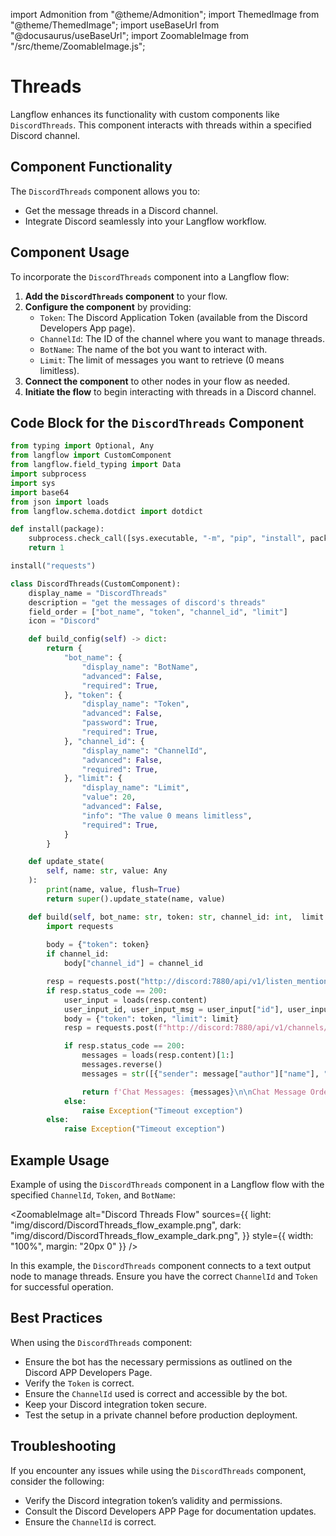 import Admonition from "@theme/Admonition";
import ThemedImage from "@theme/ThemedImage";
import useBaseUrl from "@docusaurus/useBaseUrl";
import ZoomableImage from "/src/theme/ZoomableImage.js";

# Threads

Langflow enhances its functionality with custom components like `DiscordThreads`. This component interacts with threads within a specified Discord channel.

## Component Functionality

<Admonition type="tip" title="Component Functionality">

The `DiscordThreads` component allows you to:

- Get the message threads in a Discord channel.
- Integrate Discord seamlessly into your Langflow workflow.

</Admonition>

## Component Usage

To incorporate the `DiscordThreads` component into a Langflow flow:

1. **Add the `DiscordThreads` component** to your flow.
2. **Configure the component** by providing:
   - `Token`: The Discord Application Token (available from the Discord Developers App page).
   - `ChannelId`: The ID of the channel where you want to manage threads.
   - `BotName`: The name of the bot you want to interact with.
   - `Limit`: The limit of messages you want to retrieve (0 means limitless).
3. **Connect the component** to other nodes in your flow as needed.
4. **Initiate the flow** to begin interacting with threads in a Discord channel.

## Code Block for the `DiscordThreads` Component

```python
from typing import Optional, Any
from langflow import CustomComponent
from langflow.field_typing import Data
import subprocess
import sys
import base64
from json import loads
from langflow.schema.dotdict import dotdict

def install(package):
    subprocess.check_call([sys.executable, "-m", "pip", "install", package])
    return 1

install("requests")

class DiscordThreads(CustomComponent):
    display_name = "DiscordThreads"
    description = "get the messages of discord's threads"
    field_order = ["bot_name", "token", "channel_id", "limit"]
    icon = "Discord"

    def build_config(self) -> dict:
        return {
            "bot_name": {
                "display_name": "BotName",
                "advanced": False,
                "required": True,
            }, "token": {
                "display_name": "Token",
                "advanced": False,
                "password": True,
                "required": True,
            }, "channel_id": {
                "display_name": "ChannelId",
                "advanced": False,
                "required": True,
            }, "limit": {
                "display_name": "Limit",
                "value": 20,
                "advanced": False,
                "info": "The value 0 means limitless",
                "required": True,
            }
        }

    def update_state(
        self, name: str, value: Any
    ):
        print(name, value, flush=True)
        return super().update_state(name, value)

    def build(self, bot_name: str, token: str, channel_id: int,  limit: int) -> str:
        import requests
        
        body = {"token": token}
        if channel_id:
            body["channel_id"] = channel_id

        resp = requests.post("http://discord:7880/api/v1/listen_mention", json=body)
        if resp.status_code == 200:
            user_input = loads(resp.content)
            user_input_id, user_input_msg = user_input["id"], user_input["content"]
            body = {"token": token, "limit": limit}
            resp = requests.post(f"http://discord:7880/api/v1/channels/{channel_id}/get_messages", json=body)

            if resp.status_code == 200:
                messages = loads(resp.content)[1:]
                messages.reverse()
                messages = str([{"sender": message["author"]["name"], "message": message["message"]} for message in messages])

                return f'Chat Messages: {messages}\n\nChat Message Order: Down to Top\n\nUser Input: {user_input_msg}\nYour name: {bot_name}'
            else:
                raise Exception("Timeout exception")
        else:
            raise Exception("Timeout exception")
```

## Example Usage

<Admonition type="info" title="Example Usage">

Example of using the `DiscordThreads` component in a Langflow flow with the specified `ChannelId`, `Token`, and `BotName`:

<ZoomableImage
  alt="Discord Threads Flow"
  sources={{
    light: "img/discord/DiscordThreads_flow_example.png",
    dark: "img/discord/DiscordThreads_flow_example_dark.png",
  }}
  style={{ width: "100%", margin: "20px 0" }}
/>

In this example, the `DiscordThreads` component connects to a text output node to manage threads. Ensure you have the correct `ChannelId` and `Token` for successful operation.

</Admonition>

## Best Practices

<Admonition type="tip" title="Best Practices">

When using the `DiscordThreads` component:

- Ensure the bot has the necessary permissions as outlined on the Discord APP Developers Page.
- Verify the `Token` is correct.
- Ensure the `ChannelId` used is correct and accessible by the bot.
- Keep your Discord integration token secure.
- Test the setup in a private channel before production deployment.

</Admonition>

## Troubleshooting

<Admonition type="caution" title="Troubleshooting">

If you encounter any issues while using the `DiscordThreads` component, consider the following:

- Verify the Discord integration token’s validity and permissions.
- Consult the Discord Developers APP Page for documentation updates.
- Ensure the `ChannelId` is correct.

</Admonition>